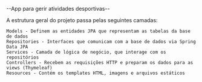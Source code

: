--App para gerir atividades desportivas--

A estrutura geral do projeto passa pelas seguintes camadas:
    
    Models - Definem as entidades JPA que representam as tabelas da base de dados
    Repositories - Interfaces que comunicam com a base de dados via Spring Data JPA
    Services - Camada de lógica de negócio, que interage com os repositórios
    Controllers - Recebem as requisições HTTP e preparam os dados para as views (Thymeleaf)
    Resources - Contém os templates HTML, imagens e arquivos estáticos